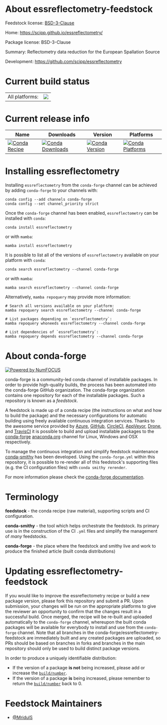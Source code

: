 About essreflectometry-feedstock
================================

Feedstock license: [BSD-3-Clause](https://github.com/conda-forge/essreflectometry-feedstock/blob/main/LICENSE.txt)

Home: https://scipp.github.io/essreflectometry/

Package license: BSD-3-Clause

Summary: Reflectometry data reduction for the European Spallation Source

Development: https://github.com/scipp/essreflectometry

Current build status
====================


<table><tr><td>All platforms:</td>
    <td>
      <a href="https://dev.azure.com/conda-forge/feedstock-builds/_build/latest?definitionId=26255&branchName=main">
        <img src="https://dev.azure.com/conda-forge/feedstock-builds/_apis/build/status/essreflectometry-feedstock?branchName=main">
      </a>
    </td>
  </tr>
</table>

Current release info
====================

| Name | Downloads | Version | Platforms |
| --- | --- | --- | --- |
| [![Conda Recipe](https://img.shields.io/badge/recipe-essreflectometry-green.svg)](https://anaconda.org/conda-forge/essreflectometry) | [![Conda Downloads](https://img.shields.io/conda/dn/conda-forge/essreflectometry.svg)](https://anaconda.org/conda-forge/essreflectometry) | [![Conda Version](https://img.shields.io/conda/vn/conda-forge/essreflectometry.svg)](https://anaconda.org/conda-forge/essreflectometry) | [![Conda Platforms](https://img.shields.io/conda/pn/conda-forge/essreflectometry.svg)](https://anaconda.org/conda-forge/essreflectometry) |

Installing essreflectometry
===========================

Installing `essreflectometry` from the `conda-forge` channel can be achieved by adding `conda-forge` to your channels with:

```
conda config --add channels conda-forge
conda config --set channel_priority strict
```

Once the `conda-forge` channel has been enabled, `essreflectometry` can be installed with `conda`:

```
conda install essreflectometry
```

or with `mamba`:

```
mamba install essreflectometry
```

It is possible to list all of the versions of `essreflectometry` available on your platform with `conda`:

```
conda search essreflectometry --channel conda-forge
```

or with `mamba`:

```
mamba search essreflectometry --channel conda-forge
```

Alternatively, `mamba repoquery` may provide more information:

```
# Search all versions available on your platform:
mamba repoquery search essreflectometry --channel conda-forge

# List packages depending on `essreflectometry`:
mamba repoquery whoneeds essreflectometry --channel conda-forge

# List dependencies of `essreflectometry`:
mamba repoquery depends essreflectometry --channel conda-forge
```


About conda-forge
=================

[![Powered by
NumFOCUS](https://img.shields.io/badge/powered%20by-NumFOCUS-orange.svg?style=flat&colorA=E1523D&colorB=007D8A)](https://numfocus.org)

conda-forge is a community-led conda channel of installable packages.
In order to provide high-quality builds, the process has been automated into the
conda-forge GitHub organization. The conda-forge organization contains one repository
for each of the installable packages. Such a repository is known as a *feedstock*.

A feedstock is made up of a conda recipe (the instructions on what and how to build
the package) and the necessary configurations for automatic building using freely
available continuous integration services. Thanks to the awesome service provided by
[Azure](https://azure.microsoft.com/en-us/services/devops/), [GitHub](https://github.com/),
[CircleCI](https://circleci.com/), [AppVeyor](https://www.appveyor.com/),
[Drone](https://cloud.drone.io/welcome), and [TravisCI](https://travis-ci.com/)
it is possible to build and upload installable packages to the
[conda-forge](https://anaconda.org/conda-forge) [anaconda.org](https://anaconda.org/)
channel for Linux, Windows and OSX respectively.

To manage the continuous integration and simplify feedstock maintenance
[conda-smithy](https://github.com/conda-forge/conda-smithy) has been developed.
Using the ``conda-forge.yml`` within this repository, it is possible to re-render all of
this feedstock's supporting files (e.g. the CI configuration files) with ``conda smithy rerender``.

For more information please check the [conda-forge documentation](https://conda-forge.org/docs/).

Terminology
===========

**feedstock** - the conda recipe (raw material), supporting scripts and CI configuration.

**conda-smithy** - the tool which helps orchestrate the feedstock.
                   Its primary use is in the construction of the CI ``.yml`` files
                   and simplify the management of *many* feedstocks.

**conda-forge** - the place where the feedstock and smithy live and work to
                  produce the finished article (built conda distributions)


Updating essreflectometry-feedstock
===================================

If you would like to improve the essreflectometry recipe or build a new
package version, please fork this repository and submit a PR. Upon submission,
your changes will be run on the appropriate platforms to give the reviewer an
opportunity to confirm that the changes result in a successful build. Once
merged, the recipe will be re-built and uploaded automatically to the
`conda-forge` channel, whereupon the built conda packages will be available for
everybody to install and use from the `conda-forge` channel.
Note that all branches in the conda-forge/essreflectometry-feedstock are
immediately built and any created packages are uploaded, so PRs should be based
on branches in forks and branches in the main repository should only be used to
build distinct package versions.

In order to produce a uniquely identifiable distribution:
 * If the version of a package **is not** being increased, please add or increase
   the [``build/number``](https://docs.conda.io/projects/conda-build/en/latest/resources/define-metadata.html#build-number-and-string).
 * If the version of a package **is** being increased, please remember to return
   the [``build/number``](https://docs.conda.io/projects/conda-build/en/latest/resources/define-metadata.html#build-number-and-string)
   back to 0.

Feedstock Maintainers
=====================

* [@MridulS](https://github.com/MridulS/)

